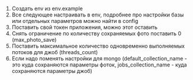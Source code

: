 1) Создать env из env.example
2) Все следующее настраивать в env, подробнее про настройки базы или отдельных параметров можно найти в config
3) Поставить свой токен приложения, можно этот оставить
4) Снять ограничение по количеству сохраняемых фото поставить 0 (max_photo_save)
5) Поставить максимальное количество одновременно выполняемых потоков для джоб (threads_count)
6) Если надо поменять настройки для mongo
(default_collection_name - это куда сохраняются параметры фоток, jobs_collection_name - куда сохраняются параметры джоб)